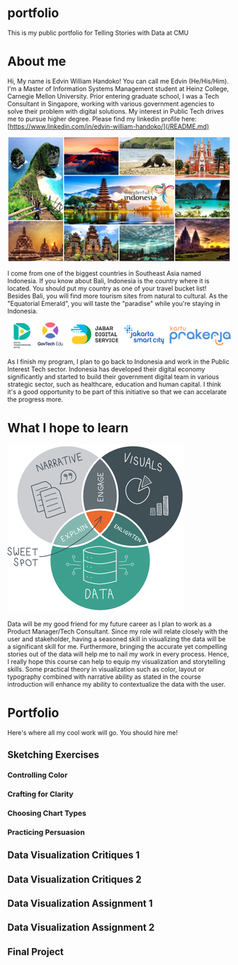 # portfolio
This is my public portfolio for Telling Stories with Data at CMU

# About me
Hi, My name is Edvin William Handoko! You can call me Edvin (He/His/Him). I'm a Master of Information Systems Management student at Heinz College, Carnegie Mellon University. Prior entering graduate school, I was a Tech Consultant in Singapore, working with various government agencies to solve their problem with digital solutions. My interest in Public Tech drives me to pursue higher degree. Please find my linkedin profile here: [https://www.linkedin.com/in/edvin-william-handoko/](/README.md)

![Wonderful Indonesia](Intro-Indonesia.jpg)

I come from one of the biggest countries in Southeast Asia named Indonesia. If you know about Bali, Indonesia is the country where it is located. You should put my country as one of your travel bucket list! Besides Bali, you will find more tourism sites from natural to cultural. As the "Equatorial Emerald", you will taste the "paradise" while you're staying in Indonesia.

![GovTech Indonesia](Intro-PIT_Indonesia.png)

As I finish my program, I plan to go back to Indonesia and work in the Public Interest Tech sector. Indonesia has developed their digital economy significantly and started to build their government digital team in various strategic sector, such as healthcare, education and human capital. I think it's a good opportunity to be part of this initiative so that we can accelarate the progress more. 

# What I hope to learn
![Telling Stories with Data](Intro-TSWD.png)

Data will be my good friend for my future career as I plan to work as a Product Manager/Tech Consultant. Since my role will relate closely with the user and stakeholder, having a seasoned skill in visualizing the data will be a significant skill for me. Furthermore, bringing the accurate yet compelling stories out of the data will help me to nail my work in every process. Hence, I really hope this course can help to equip my visualization and storytelling skills. Some practical theory in visualization such as color, layout or typography combined with narrative ability as stated in the course introduction will enhance my ability to contextualize the data with the user.

# Portfolio
Here's where all my cool work will go. You should hire me!
## Sketching Exercises
### Controlling Color
### Crafting for Clarity
### Choosing Chart Types
### Practicing Persuasion
## Data Visualization Critiques 1
## Data Visualization Critiques 2
## Data Visualization Assignment 1
## Data Visualization Assignment 2
## Final Project
